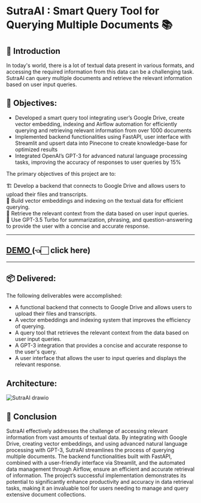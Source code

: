 # SutraAI : Smart Query Tool for Querying Multiple Documents 📚

## 👋 Introduction

In today's world, there is a lot of textual data present in various formats, and accessing the required information from this data can be a challenging task. SutraAI can query multiple documents and retrieve the relevant information based on user input queries.


## 🎯 Objectives:

- Developed a smart query tool integrating user’s Google Drive, create vector embedding, indexing and Airflow automation for efficiently querying and retrieving relevant information from over 1000 documents
- Implemented backend functionalities using FastAPI, user interface with Streamlit and upsert data into Pinecone to create knowledge-base for optimized results
- Integrated OpenAI’s GPT-3 for advanced natural language processing tasks, improving the accuracy of responses to user queries by 15%

The primary objectives of this project are to:

🏗️ Develop a backend that connects to Google Drive and allows users to upload their files and transcripts. <br>
🤖 Build vector embeddings and indexing on the textual data for efficient querying. <br>
🔎 Retrieve the relevant context from the data based on user input queries. <br>
🧠 Use GPT-3.5 Turbo for summarization, phrasing, and question-answering to provide the user with a concise and accurate response. <br>

---

## <a href="https://www.loom.com/share/7acfe826f1ed4a1abf0a4d4888a4633b?sid=903e8bb2-7902-4a47-bc08-67ea12723dd7"> DEMO </a>(👈🏻 click here)

---
## 📦 Delivered:
The following deliverables were accomplished:
- A functional backend that connects to Google Drive and allows users to upload their files and transcripts.
- A vector embeddings and indexing system that improves the efficiency of querying.
- A query tool that retrieves the relevant context from the data based on user input queries.
- A GPT-3 integration that provides a concise and accurate response to the user's query.
- A user interface that allows the user to input queries and displays the relevant response.


## Architecture:
![SutraAI drawio](https://github.com/user-attachments/assets/be95172a-33b3-4965-a493-12a2e1646de2)

## 🏁 Conclusion

SutraAI effectively addresses the challenge of accessing relevant information from vast amounts of textual data. By integrating with Google Drive, creating vector embeddings, and using advanced natural language processing with GPT-3, SutraAI streamlines the process of querying multiple documents. The backend functionalities built with FastAPI, combined with a user-friendly interface via Streamlit, and the automated data management through Airflow, ensure an efficient and accurate retrieval of information. The project’s successful implementation demonstrates its potential to significantly enhance productivity and accuracy in data retrieval tasks, making it an invaluable tool for users needing to manage and query extensive document collections.
